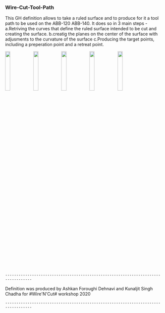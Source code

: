 ### Wire-Cut-Tool-Path

This GH definition allows to take a ruled surface and to produce for it a tool path to be used on the ABB-120 ABB-140.
It does so in 3 main steps -
	a.Retriving the curves that define the ruled surface intended to be cut and creating the surface.
	b.creatig the planes on the center of the surface with adjusments to the curvature of the surface
	c.Producing the target points, including a preperation point and a retreat point.	
	
<img src="https://user-images.githubusercontent.com/23707195/99920023-459cb280-2d21-11eb-9614-5c9ca4e401d7.jpg" width="18%"></img><img src="https://user-images.githubusercontent.com/23707195/99920028-46cddf80-2d21-11eb-959f-a3337c8a043b.jpg" width="18%"></img><img src="https://user-images.githubusercontent.com/23707195/99920026-46cddf80-2d21-11eb-93d6-20ba87f76185.jpg" width="18%"></img><img src="https://user-images.githubusercontent.com/23707195/99920025-46cddf80-2d21-11eb-9685-c42113c60c1c.jpg" width="18%"></img><img src="https://user-images.githubusercontent.com/23707195/99920024-46354900-2d21-11eb-87b6-8499a59e24d9.jpg" width="18%"></img>


	----------------------------------------------------------------------------------
	
Definition was produced by Ashkan Foroughi Dehnavi and Kunaljit Singh Chadha for #Wire'N'Cut# workshop 2020
	
	----------------------------------------------------------------------------------




